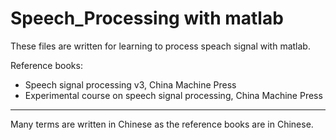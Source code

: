 # Speech_Processing with matlab

These files are written for learning to process speach signal with matlab.

Reference books:
- Speech signal processing v3, China Machine Press
- Experimental course on speech signal processing, China Machine Press

----------

Many terms are written in Chinese as the reference books are in Chinese.